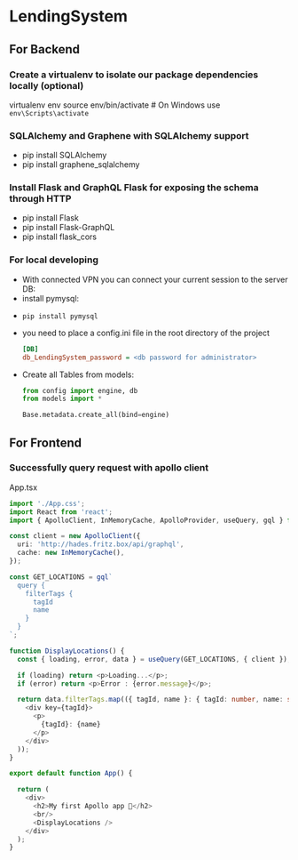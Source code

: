 # LendingSystem

## For Backend
### Create a virtualenv to isolate our package dependencies locally (optional)
virtualenv env
source env/bin/activate  # On Windows use `env\Scripts\activate`

### SQLAlchemy and Graphene with SQLAlchemy support
- pip install SQLAlchemy
- pip install graphene_sqlalchemy

### Install Flask and GraphQL Flask for exposing the schema through HTTP
- pip install Flask
- pip install Flask-GraphQL
- pip install flask_cors

### For local developing
- With connected VPN you can connect your current session to the server DB:
- install pymysql:
- ```shell
  pip install pymysql
  ```
- you need to place a config.ini file in the root directory of the project
  ```ini
  [DB]
  db_LendingSystem_password = <db password for administrator>
  ```
- Create all Tables from models:
  ```python
  from config import engine, db
  from models import *

  Base.metadata.create_all(bind=engine)

## For Frontend
### Successfully query request with apollo client
App.tsx
```typescript
import './App.css';
import React from 'react';
import { ApolloClient, InMemoryCache, ApolloProvider, useQuery, gql } from '@apollo/client';

const client = new ApolloClient({
  uri: 'http://hades.fritz.box/api/graphql',
  cache: new InMemoryCache(),
});

const GET_LOCATIONS = gql`
  query {
    filterTags {
      tagId
      name
    }
  }
`;

function DisplayLocations() {
  const { loading, error, data } = useQuery(GET_LOCATIONS, { client });

  if (loading) return <p>Loading...</p>;
  if (error) return <p>Error : {error.message}</p>;

  return data.filterTags.map(({ tagId, name }: { tagId: number, name: string }) => (
    <div key={tagId}>
      <p>
        {tagId}: {name}
      </p>
    </div>
  ));
}

export default function App() {

  return (
    <div>
      <h2>My first Apollo app 🚀</h2>
      <br/>
      <DisplayLocations />
    </div>
  );
}	
